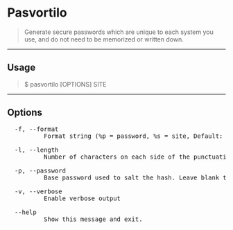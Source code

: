 # Pasvortilo

>Generate secure passwords which are unique to each system you use, and do not need to be memorized or written down.
<hr>

## Usage

>$ pasvortilo [OPTIONS] SITE
<hr>

## Options

<pre>
  -f, --format
          Format string (%p = password, %s = site, Default: %p%s)
          
  -l, --length
          Number of characters on each side of the punctuation character (Min: 4, Max: 18, Default: derived)

  -p, --password
          Base password used to salt the hash. Leave blank to be prompted at runtime
          
  -v, --verbose
          Enable verbose output

  --help
          Show this message and exit.
</pre>

